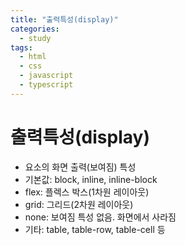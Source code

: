 ```yaml
---
title: "출력특성(display)"
categories:
  - study
tags:
  - html
  - css
  - javascript
  - typescript
---
```


# 출력특성(display)
- 요소의 화면 출력(보여짐) 특성
- 기본값: block, inline, inline-block
- flex: 플렉스 박스(1차원 레이아웃)
- grid: 그리드(2차원 레이아웃)
- none: 보여짐 특성 없음. 화면에서 사라짐
- 기타: table, table-row, table-cell 등
